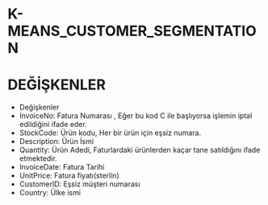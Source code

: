 # K-MEANS_CUSTOMER_SEGMENTATION

# DEĞİŞKENLER

* Değişkenler
* InvoiceNo: Fatura Numarası , Eğer bu kod C ile başlıyorsa işlemin iptal edildiğini ifade eder.
* StockCode: Ürün kodu, Her bir ürün için eşsiz numara.
* Description: Ürün İsmi
* Quantity: Ürün Adedi, Faturlardaki ürünlerden kaçar tane satıldığını ifade etmektedir.
* InvoiceDate: Fatura Tarihi
* UnitPrice: Fatura fiyatı(sterlin)
* CustomerID: Eşsiz müşteri numarası
* Country: Ülke ismi
